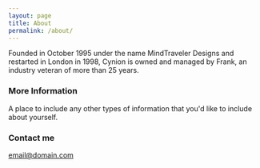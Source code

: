 ```yaml
---
layout: page
title: About
permalink: /about/
---
```


Founded in October 1995 under the name MindTraveler Designs and restarted in London in 1998, Cynion is owned and managed by Frank, an industry veteran of more than 25 years.

### More Information

A place to include any other types of information that you'd like to include about yourself.

### Contact me

[email@domain.com](mailto:email@domain.com)